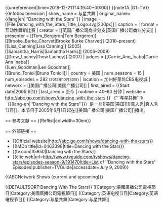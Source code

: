 {{unreferenced|time=2018-12-21T14:19:40+00:00}}
{{noteTA
|G1=TV}}
{{Infobox television
| show_name    = 与星共舞
| original_name= {{lang|en|''Dancing with the Stars''}}
| image        = [[File:Dancing_with_the_Stars_Title_Logo.svg|230px]]
| caption      = 
| format       = 互动性舞蹈比赛
| creator      = [[英国广播公司商业分支|英国广播公司商业分支]]
| presenter    = [[Tom_Bergeron|Tom Bergeron]]<br>[[Brooke_Burke_Charvet|Brooke Burke Charvet]] (2010–present)<br>[[Lisa_Canning|Lisa Canning]] (2005)<br>[[Samantha_Harris|Samantha Harris]] (2006–2009)<br>[[Drew_Lachey|Drew Lachey]] (2007)
| judges       = [[Carrie_Ann_Inaba|Carrie Ann Inaba]]<br>[[Len_Goodman|Len Goodman]]<br>[[Bruno_Tonioli|Bruno Tonioli]]
| country      = 美国
| num_seasons  = 15
| num_episodes = 282 <small>(2012年10月30日)</small> 
| location     = 加州好莱坞CBS电视城
| network      = [[美国广播公司|美国广播公司]]
| first_aired  = {{Start date|2005|6|1}}
| last_aired   = 至今
| runtime      = 40–80 分钟<!-- 运行时间不包括广告 -->
| website      = http://abc.go.com/shows/dancing-with-the-stars
}}
《'''与星共舞'''》（{{lang-en|''Dancing with the Stars''}}）是一档[[美国|美国]][[真人秀|真人秀节目]]，本节目于2005年6月1日起在[[美国广播公司|美国广播公司]]播出。

== 参考文献 ==
{{Reflist|colwidth=30em}}

== 外部链接 ==
* {{Official website|http://abc.go.com/shows/dancing-with-the-stars}}
* {{IMDb title|id=0463398|title=Dancing with the Stars}}
* {{tv.com|35850|Dancing with the Stars}}
* {{cite web|url=http://www.tvguide.com/tvshows/dancing-stars/episodes-season-9/191470|title=List of ''Dancing with the Stars'' Episodes|publisher=TVGuide|accessdate=July 9, 2009}}

{{ABCNetwork Shows (current and upcoming)}}

{{DEFAULTSORT:Dancing With The Stars}}
[[Category:美國廣播公司電視節目|Category:美國廣播公司電視節目]]
[[Category:英语电视节目|Category:英语电视节目]]
[[Category:与星共舞|Category:与星共舞]]